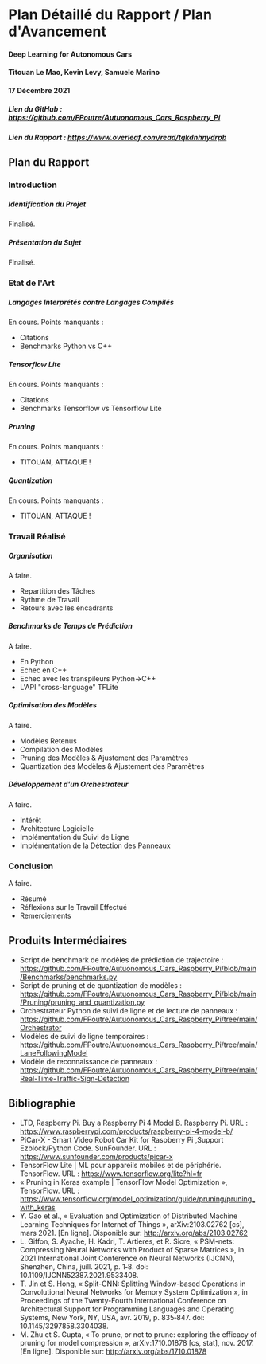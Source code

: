 # Plan Détaillé du Rapport / Plan d'Avancement
#### Deep Learning for Autonomous Cars
#### Titouan Le Mao, Kevin Levy, Samuele Marino
#### 17 Décembre 2021

##### Lien du GitHub : https://github.com/FPoutre/Autuonomous_Cars_Raspberry_Pi
##### Lien du Rapport : https://www.overleaf.com/read/tqkdnhnydrpb

## Plan du Rapport

### Introduction
##### Identification du Projet
Finalisé.
##### Présentation du Sujet
Finalisé.
### Etat de l'Art
##### Langages Interprétés contre Langages Compilés
En cours.
Points manquants :
- Citations
- Benchmarks Python vs C++
##### Tensorflow Lite
En cours.
Points manquants :
- Citations
- Benchmarks Tensorflow vs Tensorflow Lite
##### Pruning
En cours.
Points manquants :
- TITOUAN, ATTAQUE !
##### Quantization
En cours.
Points manquants :
- TITOUAN, ATTAQUE !
### Travail Réalisé
##### Organisation
A faire.
- Repartition des Tâches
- Rythme de Travail
- Retours avec les encadrants
##### Benchmarks de Temps de Prédiction
A faire.
- En Python
- Echec en C++
- Echec avec les transpileurs Python->C++
- L'API "cross-language" TFLite
##### Optimisation des Modèles
A faire.
- Modèles Retenus
- Compilation des Modèles
- Pruning des Modèles & Ajustement des Paramètres
- Quantization des Modèles & Ajustement des Paramètres
##### Développement d'un Orchestrateur
A faire.
- Intérêt
- Architecture Logicielle
- Implémentation du Suivi de Ligne
- Implémentation de la Détection des Panneaux
### Conclusion
A faire.
- Résumé
- Réflexions sur le Travail Effectué
- Remerciements

## Produits Intermédiaires
- Script de benchmark de modèles de prédiction de trajectoire : https://github.com/FPoutre/Autuonomous_Cars_Raspberry_Pi/blob/main/Benchmarks/benchmarks.py
- Script de pruning et de quantization de modèles : https://github.com/FPoutre/Autuonomous_Cars_Raspberry_Pi/blob/main/Pruning/pruning_and_quantization.py
- Orchestrateur Python de suivi de ligne et de lecture de panneaux : https://github.com/FPoutre/Autuonomous_Cars_Raspberry_Pi/tree/main/Orchestrator
- Modèles de suivi de ligne temporaires : https://github.com/FPoutre/Autuonomous_Cars_Raspberry_Pi/tree/main/LaneFollowingModel
- Modèle de reconnaissance de panneaux : https://github.com/FPoutre/Autuonomous_Cars_Raspberry_Pi/tree/main/Real-Time-Traffic-Sign-Detection

## Bibliographie
- LTD, Raspberry Pi. Buy a Raspberry Pi 4 Model B. Raspberry Pi. URL : https://www.raspberrypi.com/products/raspberry-pi-4-model-b/
- PiCar-X - Smart Video Robot Car Kit for Raspberry Pi ,Support Ezblock/Python Code. SunFounder. URL : https://www.sunfounder.com/products/picar-x
- TensorFlow Lite | ML pour appareils mobiles et de périphérie. TensorFlow. URL : https://www.tensorflow.org/lite?hl=fr
- « Pruning in Keras example | TensorFlow Model Optimization », TensorFlow. URL : https://www.tensorflow.org/model_optimization/guide/pruning/pruning_with_keras
- Y. Gao et al., « Evaluation and Optimization of Distributed Machine Learning Techniques for Internet of Things », arXiv:2103.02762 [cs], mars 2021. [En ligne]. Disponible sur: http://arxiv.org/abs/2103.02762
- L. Giffon, S. Ayache, H. Kadri, T. Artieres, et R. Sicre, « PSM-nets: Compressing Neural Networks with Product of Sparse Matrices », in 2021 International Joint Conference on Neural Networks (IJCNN), Shenzhen, China, juill. 2021, p. 1‑8. doi: 10.1109/IJCNN52387.2021.9533408.
- T. Jin et S. Hong, « Split-CNN: Splitting Window-based Operations in Convolutional Neural Networks for Memory System Optimization », in Proceedings of the Twenty-Fourth International Conference on Architectural Support for Programming Languages and Operating Systems, New York, NY, USA, avr. 2019, p. 835‑847. doi: 10.1145/3297858.3304038.
- M. Zhu et S. Gupta, « To prune, or not to prune: exploring the efficacy of pruning for model compression », arXiv:1710.01878 [cs, stat], nov. 2017. [En ligne]. Disponible sur: http://arxiv.org/abs/1710.01878
